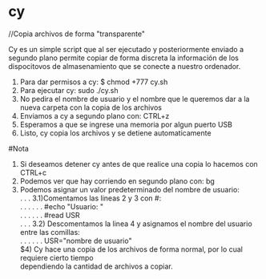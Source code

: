 # cy
//Copia archivos de forma "transparente"

Cy es un simple script que al ser ejecutado y posteriormente enviado a segundo plano permite copiar de forma discreta 
la información de los dispocitovos de almasenamiento que se conecte a nuestro ordenador.

1) Para dar permisos a cy: $ chmod +777 cy.sh                                                                            
2) Para ejecutar cy: sudo ./cy.sh                                                                                             
3) No pedira el nombre de usuario y el nombre que le queremos dar a la nueva carpeta con la copia de los archivos  
4) Enviamos a cy a segundo plano con: CTRL+z                                                                                 
5) Esperamos a que se ingrese una memoria por algun puerto USB                                                       
6) Listo, cy copia los archivos y se detiene automaticamente                                                  

#Nota
1) Si deseamos detener cy antes de que realice una copia lo hacemos con CTRL+c                          
2) Podemos ver que hay corriendo en segundo plano con: bg                                     
3) Podemos asignar un valor predeterminado del nombre de usuario:                                                                
. . . 3.1)Comentamos las lineas 2 y 3 con #:                                                                   
. . . . . . #echo "Usuario: "                                                                                            
. . . . . . #read USR                                                                            
. . . 3.2) Descomentamos la linea 4 y asignamos el nombre del usuario entre las comillas:                      
. . . . . . USR="nombre de usuario"                                                                                               
$4) Cy hace una copia de los archivos de forma normal, por lo cual requiere cierto tiempo                                      
dependiendo la cantidad de archivos a copiar.
